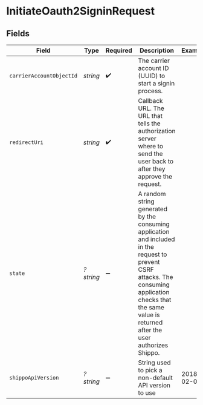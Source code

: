 # InitiateOauth2SigninRequest


## Fields

| Field                                                                                                                                                                                                          | Type                                                                                                                                                                                                           | Required                                                                                                                                                                                                       | Description                                                                                                                                                                                                    | Example                                                                                                                                                                                                        |
| -------------------------------------------------------------------------------------------------------------------------------------------------------------------------------------------------------------- | -------------------------------------------------------------------------------------------------------------------------------------------------------------------------------------------------------------- | -------------------------------------------------------------------------------------------------------------------------------------------------------------------------------------------------------------- | -------------------------------------------------------------------------------------------------------------------------------------------------------------------------------------------------------------- | -------------------------------------------------------------------------------------------------------------------------------------------------------------------------------------------------------------- |
| `carrierAccountObjectId`                                                                                                                                                                                       | *string*                                                                                                                                                                                                       | :heavy_check_mark:                                                                                                                                                                                             | The carrier account ID (UUID) to start a signin process.                                                                                                                                                       |                                                                                                                                                                                                                |
| `redirectUri`                                                                                                                                                                                                  | *string*                                                                                                                                                                                                       | :heavy_check_mark:                                                                                                                                                                                             | Callback URL. The URL that tells the authorization server where to send the user back to after they approve the request.                                                                                       |                                                                                                                                                                                                                |
| `state`                                                                                                                                                                                                        | *?string*                                                                                                                                                                                                      | :heavy_minus_sign:                                                                                                                                                                                             | A random string generated by the consuming application and included in the request to prevent CSRF attacks. The consuming application checks that the same value is returned after the user authorizes Shippo. |                                                                                                                                                                                                                |
| `shippoApiVersion`                                                                                                                                                                                             | *?string*                                                                                                                                                                                                      | :heavy_minus_sign:                                                                                                                                                                                             | String used to pick a non-default API version to use                                                                                                                                                           | 2018-02-08                                                                                                                                                                                                     |